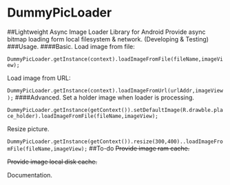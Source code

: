 # DummyPicLoader
##Lightweight Async Image Loader Library for Android
Provide async bitmap loading form local filesystem & network. (Developing & Testing)
###Usage.
####Basic.
Load image from file:

`DummyPicLoader.getInstance(context).loadImageFromFile(fileName,imageView);`

Load image from URL:

`DummyPicLoader.getInstance(context).loadImageFromUrl(urlAddr,imageView);`
####Advanced.
Set a holder image when loader is processing.

`DummyPicLoader.getInstance(getContext()).setDefaultImage(R.drawble.place_holder).loadImageFromFile(fileName,imageView);`

Resize picture.

`DummyPicLoader.getInstance(getContext()).resize(300,400)..loadImageFromFile(fileName,imageView);`
##To-do
~~Provide image ram cache.~~

~~Provide image local disk cache.~~

Documentation.
